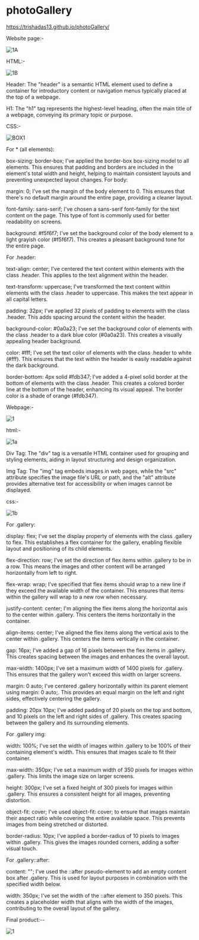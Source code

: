 # photoGallery
https://trishadas13.github.io/photoGallery/

Website page:-

![1A](https://github.com/trishaDas13/photoGallery/assets/126088849/668a94d7-5189-4c5d-b587-cda08f9134cf)

HTML:- 

![1B](https://github.com/trishaDas13/photoGallery/assets/126088849/7b2efde7-7d36-4bc6-9413-9899d366f171)

Header: The "header" is a semantic HTML element used to define a container for introductory content or navigation menus typically placed at the top of a webpage.

H1: The "h1" tag represents the highest-level heading, often the main title of a webpage, conveying its primary topic or purpose.

CSS:- 

![BOX1](https://github.com/trishaDas13/photoGallery/assets/126088849/0a45376b-1f25-4a09-b381-b2c63a5b17a9)

For * (all elements):

box-sizing: border-box;
I've applied the border-box box-sizing model to all elements. This ensures that padding and borders are included in the element's total width and height, helping to maintain consistent layouts and preventing unexpected layout changes.
For body:

margin: 0;
I've set the margin of the body element to 0. This ensures that there's no default margin around the entire page, providing a cleaner layout.

font-family: sans-serif;
I've chosen a sans-serif font-family for the text content on the page. This type of font is commonly used for better readability on screens.

background: #f5f6f7;
I've set the background color of the body element to a light grayish color (#f5f6f7). This creates a pleasant background tone for the entire page.

For .header:

text-align: center;
I've centered the text content within elements with the class .header. This applies to the text alignment within the header.

text-transform: uppercase;
I've transformed the text content within elements with the class .header to uppercase. This makes the text appear in all capital letters.

padding: 32px;
I've applied 32 pixels of padding to elements with the class .header. This adds spacing around the content within the header.

background-color: #0a0a23;
I've set the background color of elements with the class .header to a dark blue color (#0a0a23). This creates a visually appealing header background.

color: #fff;
I've set the text color of elements with the class .header to white (#fff). This ensures that the text within the header is easily readable against the dark background.

border-bottom: 4px solid #fdb347;
I've added a 4-pixel solid border at the bottom of elements with the class .header. This creates a colored border line at the bottom of the header, enhancing its visual appeal. The border color is a shade of orange (#fdb347).

Webpage:- 

![1](https://github.com/trishaDas13/photoGallery/assets/126088849/4d4242aa-b22f-4793-ba0e-c7a531a4fadf)

html:-

![1a](https://github.com/trishaDas13/photoGallery/assets/126088849/8c6c4548-fd8d-4b62-aefb-e6d09d0773fb)

Div Tag: The "div" tag is a versatile HTML container used for grouping and styling elements, aiding in layout structuring and design organization.

Img Tag: The "img" tag embeds images in web pages, while the "src" attribute specifies the image file's URL or path, and the "alt" attribute provides alternative text for accessibility or when images cannot be displayed.

css:- 

![1b](https://github.com/trishaDas13/photoGallery/assets/126088849/ef4a10c0-352f-4637-b055-c96972d80412)


For .gallery:

display: flex;
I've set the display property of elements with the class .gallery to flex. This establishes a flex container for the gallery, enabling flexible layout and positioning of its child elements.

flex-direction: row;
I've set the direction of flex items within .gallery to be in a row. This means the images and other content will be arranged horizontally from left to right.

flex-wrap: wrap;
I've specified that flex items should wrap to a new line if they exceed the available width of the container. This ensures that items within the gallery will wrap to a new row when necessary.

justify-content: center;
I'm aligning the flex items along the horizontal axis to the center within .gallery. This centers the items horizontally in the container.

align-items: center;
I've aligned the flex items along the vertical axis to the center within .gallery. This centers the items vertically in the container.

gap: 16px;
I've added a gap of 16 pixels between the flex items in .gallery. This creates spacing between the images and enhances the overall layout.

max-width: 1400px;
I've set a maximum width of 1400 pixels for .gallery. This ensures that the gallery won't exceed this width on larger screens.

margin: 0 auto;
I've centered .gallery horizontally within its parent element using margin: 0 auto;. This provides an equal margin on the left and right sides, effectively centering the gallery.

padding: 20px 10px;
I've added padding of 20 pixels on the top and bottom, and 10 pixels on the left and right sides of .gallery. This creates spacing between the gallery and its surrounding elements.

For .gallery img:

width: 100%;
I've set the width of images within .gallery to be 100% of their containing element's width. This ensures that images scale to fit their container.

max-width: 350px;
I've set a maximum width of 350 pixels for images within .gallery. This limits the image size on larger screens.

height: 300px;
I've set a fixed height of 300 pixels for images within .gallery. This ensures a consistent height for all images, preventing distortion.

object-fit: cover;
I've used object-fit: cover; to ensure that images maintain their aspect ratio while covering the entire available space. This prevents images from being stretched or distorted.

border-radius: 10px;
I've applied a border-radius of 10 pixels to images within .gallery. This gives the images rounded corners, adding a softer visual touch.

For .gallery::after:

content: "";
I've used the ::after pseudo-element to add an empty content box after .gallery. This is used for layout purposes in combination with the specified width below.

width: 350px;
I've set the width of the ::after element to 350 pixels. This creates a placeholder width that aligns with the width of the images, contributing to the overall layout of the gallery.

Final product:--

![1](https://github.com/trishaDas13/photoGallery/assets/126088849/9886bd4e-4557-4cc3-9a9b-61fb51773141)

